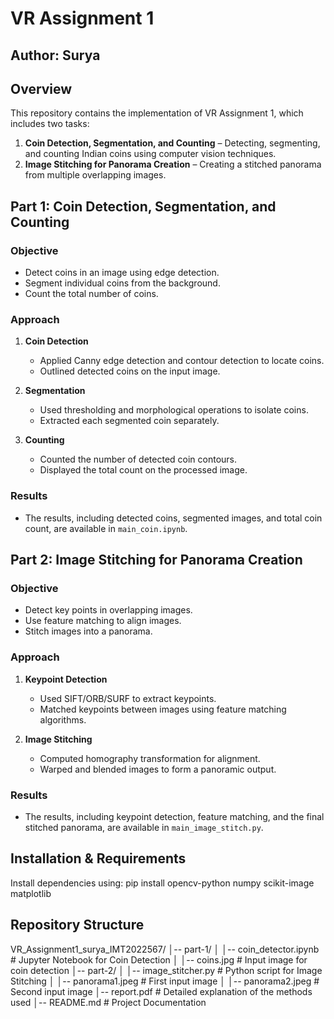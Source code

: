 # VR Assignment 1

## Author: Surya

## Overview
This repository contains the implementation of VR Assignment 1, which includes two tasks:
1. **Coin Detection, Segmentation, and Counting** – Detecting, segmenting, and counting Indian coins using computer vision techniques.
2. **Image Stitching for Panorama Creation** – Creating a stitched panorama from multiple overlapping images.

## Part 1: Coin Detection, Segmentation, and Counting
### Objective
- Detect coins in an image using edge detection.
- Segment individual coins from the background.
- Count the total number of coins.

### Approach
1. **Coin Detection**
   - Applied Canny edge detection and contour detection to locate coins.
   - Outlined detected coins on the input image.

2. **Segmentation**
   - Used thresholding and morphological operations to isolate coins.
   - Extracted each segmented coin separately.

3. **Counting**
   - Counted the number of detected coin contours.
   - Displayed the total count on the processed image.

### Results
- The results, including detected coins, segmented images, and total coin count, are available in `main_coin.ipynb`.

## Part 2: Image Stitching for Panorama Creation
### Objective
- Detect key points in overlapping images.
- Use feature matching to align images.
- Stitch images into a panorama.

### Approach
1. **Keypoint Detection**
   - Used SIFT/ORB/SURF to extract keypoints.
   - Matched keypoints between images using feature matching algorithms.

2. **Image Stitching**
   - Computed homography transformation for alignment.
   - Warped and blended images to form a panoramic output.

### Results
- The results, including keypoint detection, feature matching, and the final stitched panorama, are available in `main_image_stitch.py`.

## Installation & Requirements
Install dependencies using:
pip install opencv-python numpy scikit-image matplotlib

## Repository Structure
VR_Assignment1_surya_IMT2022567/
│-- part-1/
│   │-- coin_detector.ipynb  # Jupyter Notebook for Coin Detection
│   │-- coins.jpg            # Input image for coin detection
│-- part-2/
│   │-- image_stitcher.py    # Python script for Image Stitching
│   │-- panorama1.jpeg       # First input image
│   │-- panorama2.jpeg       # Second input image
│-- report.pdf               # Detailed explanation of the methods used
│-- README.md                # Project Documentation

